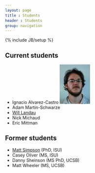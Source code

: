 ```yaml
---
layout: page
title : Students
header : Students
group: navigation
---
```

{% include JB/setup %}

## Current students

- Ignacio Alvarez-Castro ![](student_figs/ialvarez.jpg)
- Adam Martin-Schwarze
- [Will Landau](http://will-landau.com/)
- Nick Michaud 
- Eric Mittman 

## Former students

- [Matt Simpson](http://www.themattsimpson.com/) (PhD, ISU)
- Casey Oliver (MS, ISU)
- Danny Sheinson (MS PhD, UCSB)
- Matt Wheeler (MS, UCSB)
